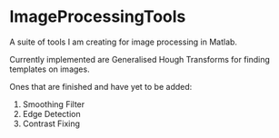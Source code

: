 # ImageProcessingTools

A suite of tools I am creating for image processing in Matlab.

Currently implemented are Generalised Hough Transforms for finding templates on images.

Ones that are finished and have yet to be added:

  1. Smoothing Filter
  2. Edge Detection 
  3. Contrast Fixing
  
  
